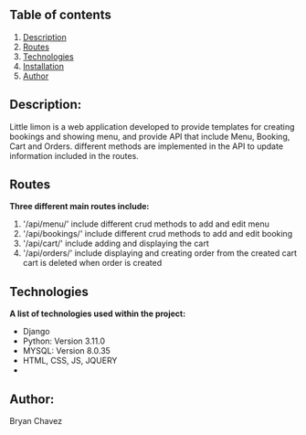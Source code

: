 ## Table of contents
1. [Description](#description)
2. [Routes](#routes)
3. [Technologies](#technologies)
4. [Installation](#installation)
5. [Author](#author)

## Description:
Little limon is a web application developed to provide templates for creating bookings and showing menu, and provide API that include
Menu, Booking, Cart and Orders. different methods are implemented in the API to update information included in the routes.

## Routes
**Three different main routes include:**  
1. '/api/menu/'
    include different crud methods to add and edit menu
2. '/api/bookings/'
    include different crud methods to add and edit booking 
3. '/api/cart/'
    include adding and displaying the cart
4. '/api/orders/'
    include displaying and creating order from the created cart
    cart is deleted when order is created

## Technologies
**A list of technologies used within the project:**  
* Django
* Python: Version 3.11.0 
* MYSQL: Version  8.0.35
* HTML, CSS, JS, JQUERY
*   
## Author:
Bryan Chavez

